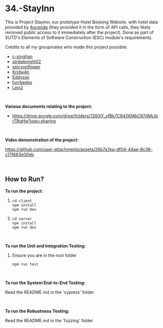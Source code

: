 # 34.-StayInn
This is Project StayInn, our prototype Hotel Booking Website, with hotel data provided by [Ascenda](https://www.ascenda.com/) (they provided it in the form of API calls, they likely
removed public access to it immediately after the project). Done as part of SUTD's Elements of Software Construction (ESC) module's requirements.

Credits to all my groupmates who made this project possible:
- [c-xinghan](https://github.com/c-xinghan)
- [strikeknight02](https://github.com/strikeknight02)
- [spicyonflower](https://github.com/aaj1510)
- [Kridw4n](https://github.com/Kridw4n)
- [Eddyswj](https://github.com/Eddyswj)
- [furrbeebs](https://github.com/furrbeebs)
- [Leix2](https://github.com/Leix2)

<br>

**Various documents relating to the project:**
- https://drive.google.com/drive/folders/13X0jY_vfBk7C842KMbC674MjJbrTBgHw?usp=sharing

<br>

**Video demonstration of the project:**


https://github.com/user-attachments/assets/26b7a7ea-df04-44ae-8c38-c17f683e00eb

<br>

## How to Run?
**To run the project:**
1. ```
   cd client
   npm install
   npm run dev
   ```
2. ```
   cd server
   npm install
   npm run dev
   ```

<br>

**To run the Unit and Integration Testing:**
1. Ensure you are in the root folder
   ```
   npm run test
   ```

<br>

**To run the System End-to-End Testing:**

Read the README.md in the 'cypress' folder

<br>

**To run the Robustness Testing:**

Read the README.md in the 'fuzzing' folder

